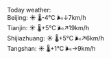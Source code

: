 Today weather:  
Beijing: ☀️   🌡️-4°C 🌬️↓7km/h  
Tianjin: ☀️   🌡️+5°C 🌬️↗19km/h  
Shijiazhuang: ☀️   🌡️+5°C 🌬️↗6km/h  
Tangshan: ☀️   🌡️+1°C 🌬️→9km/h  
